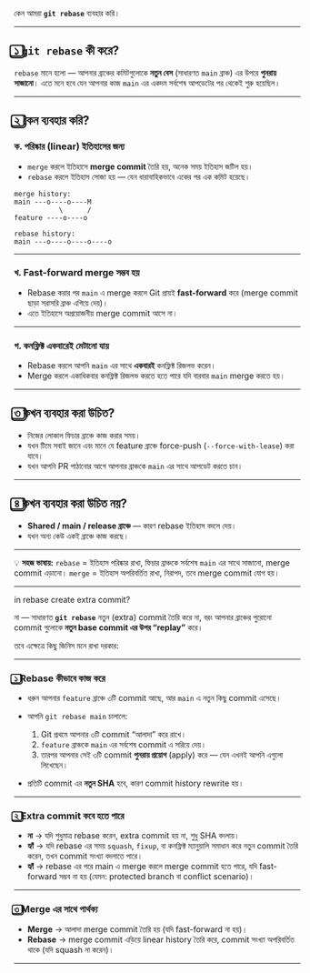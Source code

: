 
 
 
 
 
 
 
 কেন আমরা **`git rebase`** ব্যবহার করি।

---

## **১️⃣ `git rebase` কী করে?**

`rebase` মানে হলো — আপনার ব্রাঞ্চের কমিটগুলোকে **নতুন বেস** (সাধারণত `main` ব্রাঞ্চ) এর উপরে **পুনরায় সাজানো**।
এতে মনে হবে যেন আপনার কাজ `main` এর একদম সর্বশেষ আপডেটের পর থেকেই শুরু হয়েছিল।

---

## **২️⃣ কেন ব্যবহার করি?**

### **ক. পরিষ্কার (linear) ইতিহাসের জন্য**

* `merge` করলে ইতিহাসে **merge commit** তৈরি হয়, অনেক সময় ইতিহাস জটিল হয়।
* `rebase` করলে ইতিহাস সোজা হয় — যেন ধারাবাহিকভাবে একের পর এক কমিট হয়েছে।

```plaintext
merge history:
main ---o----o----M
           \      /
feature ----o----o

rebase history:
main ---o----o----o----o
```

---

### **খ. Fast-forward merge সম্ভব হয়**

* Rebase করার পর `main` এ merge করলে Git প্রায়ই **fast-forward** করে (merge commit ছাড়া সরাসরি ব্রাঞ্চ এগিয়ে দেয়)।
* এতে ইতিহাসে অপ্রয়োজনীয় merge commit আসে না।

---

### **গ. কনফ্লিক্ট একবারেই মেটানো যায়**

* Rebase করলে আপনি `main` এর সাথে **একবারই** কনফ্লিক্ট রিজলভ করেন।
* Merge করলে একাধিকবার কনফ্লিক্ট রিজলভ করতে হতে পারে যদি বারবার `main` merge করতে হয়।

---

## **৩️⃣ কখন ব্যবহার করা উচিত?**

* নিজের লোকাল ফিচার ব্রাঞ্চে কাজ করার সময়।
* যখন টিমে সবাই জানে এবং মানে যে feature ব্রাঞ্চে force-push (`--force-with-lease`) করা যাবে।
* যখন আপনি PR পাঠানোর আগে আপনার ব্রাঞ্চকে `main` এর সাথে আপডেট করতে চান।

---

## **৪️⃣ কখন ব্যবহার করা উচিত নয়?**

* **Shared / main / release ব্রাঞ্চে** — কারণ rebase ইতিহাস বদলে দেয়।
* যখন অন্য কেউ একই ব্রাঞ্চে কাজ করছে।

---

💡 **সহজ ভাষায়:**
`rebase` = ইতিহাস পরিষ্কার রাখা, ফিচার ব্রাঞ্চকে সর্বশেষ `main` এর সাথে সাজানো, merge commit এড়ানো।
`merge` = ইতিহাস অপরিবর্তিত রাখা, নিরাপদ, তবে merge commit যোগ হয়।

---






in rebase create extra commit?

না — সাধারণত **`git rebase`** নতুন (extra) commit তৈরি করে না, বরং আপনার ব্রাঞ্চের পুরোনো commit গুলোকে **নতুন base commit এর উপর “replay”** করে।

তবে এক্ষেত্রে কিছু জিনিস মনে রাখা দরকার:

---

### **১️⃣ Rebase কীভাবে কাজ করে**

* ধরুন আপনার `feature` ব্রাঞ্চে ৩টি commit আছে, আর `main` এ নতুন কিছু commit এসেছে।
* আপনি `git rebase main` চালালে:

  1. Git প্রথমে আপনার ৩টি commit “আলাদা” করে রাখে।
  2. `feature` ব্রাঞ্চকে `main` এর সর্বশেষ commit এ সরিয়ে দেয়।
  3. তারপর আপনার সেই ৩টি commit **পুনরায় প্রয়োগ** (apply) করে — যেন এখনই আপনি এগুলো লিখেছেন।
* প্রতিটি commit এর **নতুন SHA** হবে, কারণ commit history rewrite হয়।

---

### **২️⃣ Extra commit কবে হতে পারে**

* **না** → যদি শুধুমাত্র rebase করেন, extra commit হয় না, শুধু SHA বদলায়।
* **হ্যাঁ** → যদি rebase এর সময় `squash`, `fixup`, বা কনফ্লিক্ট ম্যানুয়ালি সমাধান করে নতুন commit তৈরি করেন, তখন commit সংখ্যা বদলাতে পারে।
* **হ্যাঁ** → rebase এর পরে main এ merge করলে merge commit হতে পারে, যদি fast-forward সম্ভব না হয় (যেমন: protected branch বা conflict scenario)।

---

### **৩️⃣ Merge এর সাথে পার্থক্য**

* **Merge** → আলাদা merge commit তৈরি হয় (যদি fast-forward না হয়)।
* **Rebase** → merge commit এড়িয়ে linear history তৈরি করে, commit সংখ্যা অপরিবর্তিত থাকে (যদি squash না করেন)।

---




